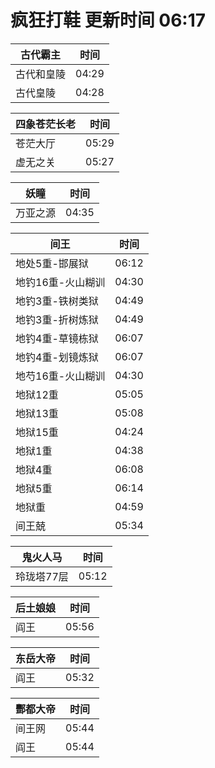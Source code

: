 # 疯狂打鞋 更新时间 06:17

| 古代霸主   | 时间    |
|--------|-------|
| 古代和皇陵 | 04:29 |
| 古代皇陵 | 04:28 |

| 四象苍茫长老   | 时间    |
|--------|-------|
| 苍茫大厅 | 05:29 |
| 虚无之关 | 05:27 |

| 妖瞳   | 时间    |
|--------|-------|
| 万亚之源 | 04:35 |

| 间王   | 时间    |
|--------|-------|
| 地处5重-邯展狱 | 06:12 |
| 地钓16重-火山糊训 | 04:30 |
| 地钓3重-铁树类狱 | 04:49 |
| 地钓3重-折树炼狱 | 04:49 |
| 地钓4重-草镜栋狱 | 06:07 |
| 地钓4重-划镜炼狱 | 06:07 |
| 地芍16重-火山糊训 | 04:30 |
| 地狱12重 | 05:05 |
| 地狱13重 | 05:08 |
| 地狱15重 | 04:24 |
| 地狱1重 | 04:38 |
| 地狱4重 | 06:08 |
| 地狱5重 | 06:14 |
| 地狱重 | 04:59 |
| 间王兢 | 05:34 |

| 鬼火人马   | 时间    |
|--------|-------|
| 玲珑塔77层 | 05:12 |

| 后土娘娘   | 时间    |
|--------|-------|
| 阎王 | 05:56 |

| 东岳大帝   | 时间    |
|--------|-------|
| 阎王 | 05:32 |

| 酆都大帝   | 时间    |
|--------|-------|
| 间王网 | 05:44 |
| 阎王 | 05:44 |